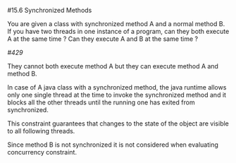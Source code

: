 #15.6 Synchronized Methods

You are given a class with synchronized method A and a normal method B. 
If you have two threads in one instance of a program, can they both execute A at the same time ? Can they execute A and B at the same time ? 

_#429_ 

They cannot both execute method A but they can execute method A and method B.

In case of A java class with a synchronized method, the java runtime allows only one single thread at the time to invoke the  synchronized method and it blocks all the other threads until the running one has exited from synchronized.

This constraint guarantees that changes to the state of the object are visible to all following threads.


Since method B is not synchronized it is not considered when evaluating concurrency constraint.